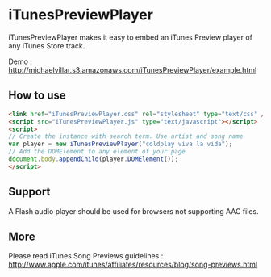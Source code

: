iTunesPreviewPlayer
===================

iTunesPreviewPlayer makes it easy to embed an iTunes Preview player of any iTunes Store track.

Demo : http://michaelvillar.s3.amazonaws.com/iTunesPreviewPlayer/example.html

How to use
----------

```html
<link href="iTunesPreviewPlayer.css" rel="stylesheet" type="text/css" />
<script src="iTunesPreviewPlayer.js" type="text/javascript"></script>
<script>
// Create the instance with search term. Use artist and song name
var player = new iTunesPreviewPlayer("coldplay viva la vida");
// Add the DOMElement to any element of your page
document.body.appendChild(player.DOMElement());
</script>
```

Support
-------

<audio> is used to play AAC files gathered from the iTunes API.

A Flash audio player should be used for browsers not supporting AAC files.

More
----

Please read iTunes Song Previews guidelines : http://www.apple.com/itunes/affiliates/resources/blog/song-previews.html